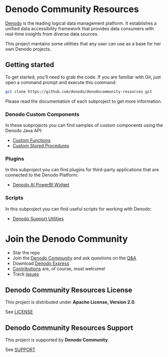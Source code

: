 <!--
title: 'Denodo Community Resources'
description: 'This project maintains some utilities that any user can use as a base for her own Denodo projects.
layout: Doc
authorLink: ''
authorName: 'Denodo Community'
authorAvatar: ''
collaborators: Javier Diez
-->

# Denodo Community Resources

[Denodo](https://www.denodo.com/) is the leading logical data management platform. It establishes a unified data accessibility framework that provides data consumers with real-time insights from diverse data sources.

This project mantains some utilities that any user can use as a base for her own Denodo projects.

## Getting started

To get started, you’ll need to grab the code. If you are familiar with Git, just open a command prompt and execute this command:

```bash
git clone https://github.com/denodo/denodocommunity-resources.git
```
Please read the documentation of each subproject to get more information. 

### Denodo Custom Components

In these subprojects you can find samples of custom components using the Denodo Java API:

* [Custom Functions](./custom-functions/)
* [Custom Stored Procedures](./custom-stored-procedures/)

### Plugins

In this subproject you can find plugins for third-party applications that are connected to the Denodo Platform:

* [Denodo AI PowerBI Widget](./plugins/denodo-powerbi-ai-chart/README.md)
  
### Scripts

In this subproject you can find useful scripts for working with Denodo:

* [Denodo Support Utilities](./scripts/denodo-support-utilities/README.md)

# Join the Denodo Community

- Star the repo
- Join the [Denodo Community](https://community.denodo.com/) and ask questions on the [Q&A](https://community.denodo.com/answers)
- Download [Denodo Express](https://community.denodo.com/express/download)
- [Contributions](https://github.com/denodo/denodocommunity-resources/contribute) are, of course, most welcome! 
- Track [issues](https://github.com/denodo/denodocommunity-resources/issues/new/choose) 

## Denodo Community Resources License

This project is distributed under **Apache License, Version 2.0**. 

See [LICENSE](LICENSE)

## Denodo Community Resources Support

This project is supported by **Denodo Community**. 

See [SUPPORT](SUPPORT.md)

